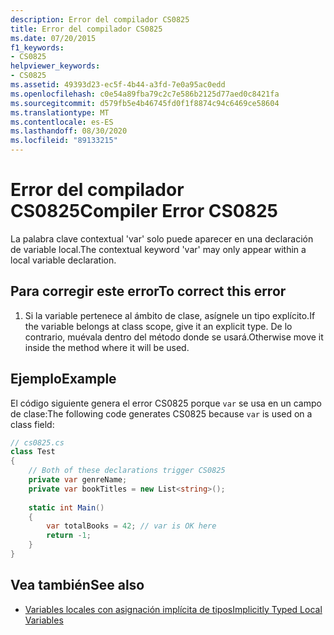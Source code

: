 ```yaml
---
description: Error del compilador CS0825
title: Error del compilador CS0825
ms.date: 07/20/2015
f1_keywords:
- CS0825
helpviewer_keywords:
- CS0825
ms.assetid: 49393d23-ec5f-4b44-a3fd-7e0a95ac0edd
ms.openlocfilehash: c0e54a89fba79c2c7e586b2125d77aed0c8421fa
ms.sourcegitcommit: d579fb5e4b46745fd0f1f8874c94c6469ce58604
ms.translationtype: MT
ms.contentlocale: es-ES
ms.lasthandoff: 08/30/2020
ms.locfileid: "89133215"
---
```

# <a name="compiler-error-cs0825"></a><span data-ttu-id="dee5b-103">Error del compilador CS0825</span><span class="sxs-lookup"><span data-stu-id="dee5b-103">Compiler Error CS0825</span></span>
<span data-ttu-id="dee5b-104">La palabra clave contextual 'var' solo puede aparecer en una declaración de variable local.</span><span class="sxs-lookup"><span data-stu-id="dee5b-104">The contextual keyword 'var' may only appear within a local variable declaration.</span></span>  

## <a name="to-correct-this-error"></a><span data-ttu-id="dee5b-105">Para corregir este error</span><span class="sxs-lookup"><span data-stu-id="dee5b-105">To correct this error</span></span>  
  
1. <span data-ttu-id="dee5b-106">Si la variable pertenece al ámbito de clase, asígnele un tipo explícito.</span><span class="sxs-lookup"><span data-stu-id="dee5b-106">If the variable belongs at class scope, give it an explicit type.</span></span>  <span data-ttu-id="dee5b-107">De lo contrario, muévala dentro del método donde se usará.</span><span class="sxs-lookup"><span data-stu-id="dee5b-107">Otherwise move it inside the method where it will be used.</span></span>  
  
## <a name="example"></a><span data-ttu-id="dee5b-108">Ejemplo</span><span class="sxs-lookup"><span data-stu-id="dee5b-108">Example</span></span>  
 <span data-ttu-id="dee5b-109">El código siguiente genera el error CS0825 porque `var` se usa en un campo de clase:</span><span class="sxs-lookup"><span data-stu-id="dee5b-109">The following code generates CS0825 because `var` is used on a class field:</span></span>  
  
```csharp  
// cs0825.cs  
class Test  
{  
    // Both of these declarations trigger CS0825
    private var genreName;
    private var bookTitles = new List<string>();
  
    static int Main()  
    {  
        var totalBooks = 42; // var is OK here  
        return -1;  
    }  
}  
```  
  
## <a name="see-also"></a><span data-ttu-id="dee5b-110">Vea también</span><span class="sxs-lookup"><span data-stu-id="dee5b-110">See also</span></span>

- [<span data-ttu-id="dee5b-111">Variables locales con asignación implícita de tipos</span><span class="sxs-lookup"><span data-stu-id="dee5b-111">Implicitly Typed Local Variables</span></span>](../programming-guide/classes-and-structs/implicitly-typed-local-variables.md#remarks)
